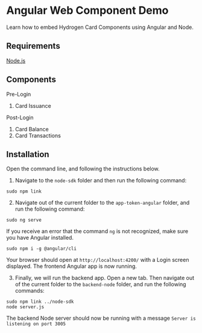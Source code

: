 # Angular Web Component Demo

Learn how to embed Hydrogen Card Components using Angular and Node.

## Requirements
[Node.js](https://nodejs.org/)

## Components

Pre-Login
1. Card Issuance

Post-Login
1. Card Balance
2. Card Transactions

## Installation

Open the command line, and following the instructions below.

1. Navigate to the `node-sdk` folder and then run the following command:

```shell
sudo npm link
```

2. Navigate out of the current folder to the `app-token-angular` folder, and run the following command:

```shell
sudo ng serve
```

If you receive an error that the command `ng` is not recognized, make sure you have Angular installed.

```shell
sudo npm i -g @angular/cli
```

Your browser should open at `http://localhost:4200/` with a Login screen displayed. The frontend Angular app is now running.

3. Finally, we will run the backend app. Open a new tab. Then navigate out of the current folder to the `backend-node` folder, and run the following commands:

```shell
sudo npm link ../node-sdk
node server.js
```

The backend Node server should now be running with a message `Server is listening on port 3005`
